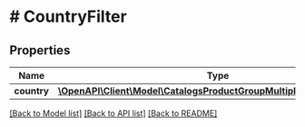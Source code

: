 # # CountryFilter

## Properties

Name | Type | Description | Notes
------------ | ------------- | ------------- | -------------
**country** | [**\OpenAPI\Client\Model\CatalogsProductGroupMultipleCountriesCriteria**](.md) |  |

[[Back to Model list]](../../README.md#models) [[Back to API list]](../../README.md#endpoints) [[Back to README]](../../README.md)
